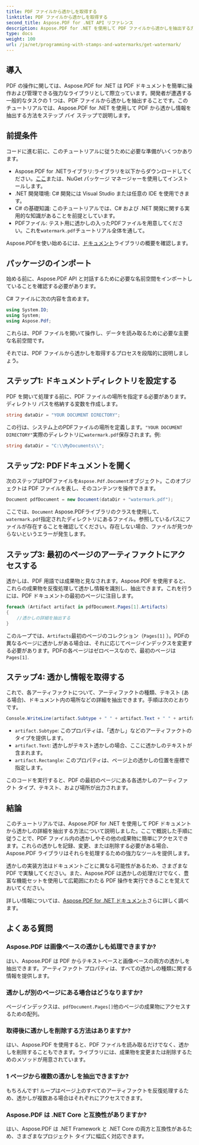 ```yaml
---
title: PDF ファイルから透かしを取得する
linktitle: PDF ファイルから透かしを取得する
second_title: Aspose.PDF for .NET API リファレンス
description: Aspose.PDF for .NET を使用して PDF ファイルから透かしを抽出する方法をステップバイステップ ガイドで学習します。透かし抽出の詳細なチュートリアル。
type: docs
weight: 100
url: /ja/net/programming-with-stamps-and-watermarks/get-watermark/
---
```

## 導入

PDF の操作に関しては、Aspose.PDF for .NET は PDF ドキュメントを簡単に操作および管理できる強力なライブラリとして際立っています。開発者が遭遇する一般的なタスクの 1 つは、PDF ファイルから透かしを抽出することです。このチュートリアルでは、Aspose.PDF for .NET を使用して PDF から透かし情報を抽出する方法をステップ バイ ステップで説明します。

## 前提条件

コードに進む前に、このチュートリアルに従うために必要な準備がいくつかあります。

-  Aspose.PDF for .NETライブラリ:ライブラリを以下からダウンロードしてください。[ここ](https://releases.aspose.com/pdf/net/)または、NuGet パッケージ マネージャーを使用してインストールします。
- .NET 開発環境: C# 開発には Visual Studio または任意の IDE を使用できます。
- C# の基礎知識: このチュートリアルでは、C# および .NET 開発に関する実用的な知識があることを前提としています。
-  PDFファイル: テスト用に透かしの入ったPDFファイルを用意してください。これを`watermark.pdf`チュートリアル全体を通して。

 Aspose.PDFを使い始めるには、[ドキュメント](https://reference.aspose.com/pdf/net/)ライブラリの概要を確認します。

## パッケージのインポート

始める前に、Aspose.PDF API と対話するために必要な名前空間をインポートしていることを確認する必要があります。 

C# ファイルに次の内容を含めます。

```csharp
using System.IO;
using System;
using Aspose.Pdf;
```

これらは、PDF ファイルを開いて操作し、データを読み取るために必要な主要な名前空間です。

それでは、PDF ファイルから透かしを取得するプロセスを段階的に説明しましょう。

## ステップ1: ドキュメントディレクトリを設定する

PDF を開いて処理する前に、PDF ファイルの場所を指定する必要があります。ディレクトリ パスを格納する変数を作成します。

```csharp
string dataDir = "YOUR DOCUMENT DIRECTORY";
```

この行は、システム上のPDFファイルの場所を定義します。`"YOUR DOCUMENT DIRECTORY"`実際のディレクトリに`watermark.pdf`保存されます。例:

```csharp
string dataDir = "C:\\MyDocuments\\";
```

## ステップ2: PDFドキュメントを開く

次のステップはPDFファイルを`Aspose.Pdf.Document`オブジェクト。このオブジェクトは PDF ファイルを表し、そのコンテンツを操作できます。

```csharp
Document pdfDocument = new Document(dataDir + "watermark.pdf");
```

ここでは、`Document` Aspose.PDFライブラリのクラスを使用して、`watermark.pdf`指定されたディレクトリにあるファイル。参照しているパスにファイルが存在することを確認してください。存在しない場合、ファイルが見つからないというエラーが発生します。

## ステップ3: 最初のページのアーティファクトにアクセスする

透かしは、PDF 用語では成果物と見なされます。Aspose.PDF を使用すると、これらの成果物を反復処理して透かし情報を識別し、抽出できます。これを行うには、PDF ドキュメントの最初のページに注目します。

```csharp
foreach (Artifact artifact in pdfDocument.Pages[1].Artifacts)
{
    //透かしの詳細を抽出する
}
```

このループでは、`Artifacts`最初のページのコレクション（`Pages[1]` ）。PDFの異なるページに透かしがある場合は、それに応じてページインデックスを変更する必要があります。PDFの各ページはゼロベースなので、最初のページは`Pages[1]`.

## ステップ4: 透かし情報を取得する

これで、各アーティファクトについて、アーティファクトの種類、テキスト (ある場合)、ドキュメント内の場所などの詳細を抽出できます。手順は次のとおりです。

```csharp
Console.WriteLine(artifact.Subtype + " " + artifact.Text + " " + artifact.Rectangle);
```

- `artifact.Subtype`: このプロパティは、「透かし」などのアーティファクトのタイプを提供します。
- `artifact.Text`: 透かしがテキスト透かしの場合、ここに透かしのテキストが含まれます。
- `artifact.Rectangle`: このプロパティは、ページ上の透かしの位置を座標で指定します。

このコードを実行すると、PDF の最初のページにある各透かしのアーティファクト タイプ、テキスト、および場所が出力されます。

## 結論

このチュートリアルでは、Aspose.PDF for .NET を使用して PDF ドキュメントから透かしの詳細を抽出する方法について説明しました。ここで概説した手順に従うことで、PDF ファイル内の透かしやその他の成果物に簡単にアクセスできます。これらの透かしを記録、変更、または削除する必要がある場合、Aspose.PDF ライブラリはそれらを処理するための強力なツールを提供します。

透かしの実装方法はドキュメントごとに異なる可能性があるため、さまざまな PDF で実験してください。また、Aspose.PDF は透かしの処理だけでなく、豊富な機能セットを使用して広範囲にわたる PDF 操作を実行できることを覚えておいてください。

詳しい情報については、[Aspose.PDF for .NET ドキュメント](https://reference.aspose.com/pdf/net/)さらに詳しく調べます。

## よくある質問

### Aspose.PDF は画像ベースの透かしも処理できますか?
はい、Aspose.PDF は PDF からテキストベースと画像ベースの両方の透かしを抽出できます。アーティファクト プロパティは、すべての透かしの種類に関する情報を提供します。

### 透かしが別のページにある場合はどうなりますか?
ページインデックスは、`pdfDocument.Pages[]`他のページの成果物にアクセスするための配列。

### 取得後に透かしを削除する方法はありますか?
はい、Aspose.PDF を使用すると、PDF ファイルを読み取るだけでなく、透かしを削除することもできます。ライブラリには、成果物を変更または削除するためのメソッドが用意されています。

### 1 ページから複数の透かしを抽出できますか?
もちろんです! ループはページ上のすべてのアーティファクトを反復処理するため、透かしが複数ある場合はそれぞれにアクセスできます。

### Aspose.PDF は .NET Core と互換性がありますか?
はい、Aspose.PDF は .NET Framework と .NET Core の両方と互換性があるため、さまざまなプロジェクト タイプに幅広く対応できます。